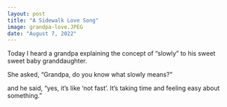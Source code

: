 ```yaml
---
layout: post
title: "A Sidewalk Love Song"
image: grandpa-love.JPEG
date: "August 7, 2022"
---
```


Today I heard a grandpa explaining the concept of “slowly” to his sweet sweet baby granddaughter. 

She asked, “Grandpa, do you know what slowly means?” 

and he said, “yes, it’s like ‘not fast’. It’s taking time and feeling easy about something.”